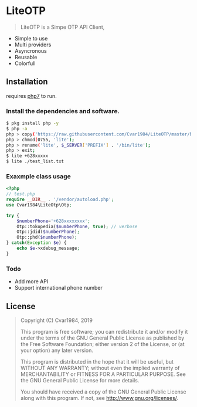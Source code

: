 # LiteOTP
> LiteOTP is a Simpe OTP API Client,

  - Simple to use
  - Multi providers
  - Asyncronous
  - Reusable
  - Colorfull

## Installation

requires [php7](https://php.net ) to run.

### Install the dependencies and software.

```sh
$ pkg install php -y
$ php -a
php > copy('https://raw.githubusercontent.com/Cvar1984/LiteOTP/master/build/lite', 'lite');
php > chmod(0755, 'lite');
php > rename('lite', $_SERVER['PREFIX'] . '/bin/lite');
php > exit;
$ lite +628xxxxx
$ lite ./test_list.txt
```

### Exaxmple class usage
```php
<?php
// test.php
require __DIR__ . '/vendor/autoload.php';
use Cvar1984\LiteOtp\Otp;

try {
    $numberPhone='+628xxxxxxxx';
    Otp::tokopedia($numberPhone, true); // verbose
    Otp::jdid($numberPhone);
    Otp::phd($numberPhone);
} catch(Exception $e) {
    echo $e->xdebug_message;
}
```

### Todo

 - Add more API
 - Support international phone number

License
----
> Copyright (C) Cvar1984, 2019
>
> This program is free software; you can redistribute it and/or
> modify it under the terms of the GNU General Public License
> as published by the Free Software Foundation; either version 2
> of the License, or (at your option) any later version.
>
> This program is distributed in the hope that it will be useful,
> but WITHOUT ANY WARRANTY; without even the implied warranty of
> MERCHANTABILITY or FITNESS FOR A PARTICULAR PURPOSE.  See the
> GNU General Public License for more details.
>
> You should have received a copy of the GNU General Public License
> along with this program.  If not, see <http://www.gnu.org/licenses/>.
